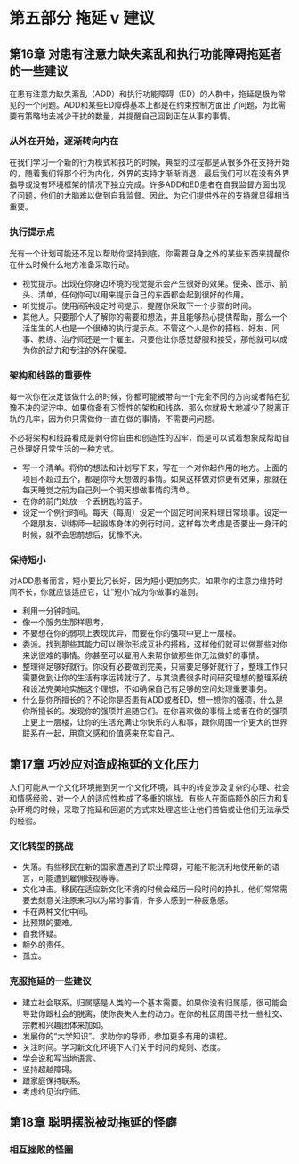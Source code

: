 # 第五部分 拖延 v 建议


## 第16章 对患有注意力缺失紊乱和执行功能障碍拖延者的一些建议

在患有注意力缺失紊乱（ADD）和执行功能障碍（ED）的人群中，拖延是极为常见的一个问题。ADD和某些ED障碍基本上都是在约束控制方面出了问题，为此需要有策略地去减少干扰的数量，并提醒自己回到正在从事的事情。

### 从外在开始，逐渐转向内在

在我们学习一个新的行为模式和技巧的时候，典型的过程都是从很多外在支持开始的，随着我们将那个行为内化，外界的支持才渐渐消退，最后我们可以在没有外界指导或没有环境框架的情况下独立完成。许多ADD和ED患者在自我监督方面出现了问题，他们的大脑难以做到自我监督。因此，为它们提供外在的支持就显得相当重要。

### 执行提示点

光有一个计划可能还不足以帮助你坚持到底。你需要自身之外的某些东西来提醒你在什么时候什么地方准备采取行动。

- 视觉提示。出现在你身边环境的视觉提示会产生很好的效果。便条、图示、箭头、清单，任何你可以用来提示自己的东西都会起到很好的作用。
- 听觉提示。使用闹钟设定时间提示，提醒你采取下一个步骤的时间。
- 其他人。只要那个人了解你的需要和想法，并且能够热心提供帮助，那么一个活生生的人也是一个很棒的执行提示点。不管这个人是你的搭档、好友、同事、教练、治疗师还是一个雇主。只要他让你感觉舒服和接受，那他就可以成为你的动力和专注的外在保障。

### 架构和线路的重要性

每一次你在决定该做什么的时候，你都可能被带向一个完全不同的方向或者陷在犹豫不决的泥泞中。如果你备有习惯性的架构和线路，那么你就极大地减少了脱离正轨的几率，因为你只需做你一直在做的事情，不需要问问题。

不必将架构和线路看成是剥夺你自由和创造性的囚牢，而是可以试着想象成帮助自己处理好日常生活的一种方式。

- 写一个清单。将你的想法和计划写下来，写在一个对你起作用的地方。上面的项目不超过五个，都是你今天想做的事情。如果这样做对你更有效果，那就在每天睡觉之前为自己列一个明天想做事情的清单。
- 在你的前门处放一个丢钥匙的篮子。
- 设定一个例行时间。每天（每周）设定一个固定时间来料理日常琐事。设定一个跟朋友、训练师一起锻炼身体的例行时间，这样每次考虑是否要出一身汗的时候，就不会思前想后，犹豫不决。

### 保持短小

对ADD患者而言，短小要比冗长好，因为短小更加务实。如果你的注意力维持时间不长，你就应该适应它，让“短小”成为你做事的准则。

- 利用一分钟时间。
- 像一个服务生那样思考。
- 不要想在你的弱项上表现优异，而要在你的强项中更上一层楼。
- 委派。找到那些其能力可以跟你形成互补的搭档，这样他们就可以做那些对你来说很难的事情。你甚至可以雇用人来帮你做那些你无法做好的事情。
- 整理得足够好就行。你没有必要做到完美，只需要足够好就行了，整理工作只需要做到让你的生活有序运转就行了。与其浪费很多时间研究理想的整理系统和设法完美地实施这个理想，不如确保自己有足够的空间处理重要事务。
- 什么是你所擅长的？不论你是否患有ADD或者ED，想一想你的强项，什么是你所擅长的。发现你的强项并追随它们。在你喜欢做的事情上或者在你的强项上更上一层楼，让你的生活充满让你快乐的人和事，跟你周围一个更大的世界联系在一起，用意义感和价值感来充实自己。


## 第17章 巧妙应对造成拖延的文化压力

人们可能从一个文化环境搬到另一个文化环境，其中的转变涉及复杂的心理、社会和情感经验，对一个人的适应性构成了多重的挑战。有些人在面临额外的压力和复杂环境的时候，采取了拖延和回避的方式来处理这些让他们苦恼或让他们无法承受的经验。

### 文化转型的挑战

- 失落。有些移民在新的国家遭遇到了职业障碍，可能不能流利地使用新的语言，可能遭到雇佣歧视等等。
- 文化冲击。移民在适应新文化环境的时候会经历一段时间的挣扎，他们常常需要去刻意关注原来习以为常的事情，许多人感到一种疲惫感。
- 卡在两种文化中间。
- 比预期的要难。
- 自我怀疑。
- 额外的责任。
- 孤立。

### 克服拖延的一些建议

- 建立社会联系。归属感是人类的一个基本需要。如果你没有归属感，很可能会导致你跟社会的脱离，使你丧失人生的动力。在你的社区周围寻找一些社交、宗教和兴趣团体来加如。
- 发展你的“大学知识”。求助你的导师，参加更多有用的课程。
- 关注时间。学习新文化环境下人们关于时间的规则、态度。
- 学会说和写当地语言。
- 坚持超越障碍。
- 跟家庭保持联系。
- 考虑约见治疗师。


## 第18章 聪明摆脱被动拖延的怪癖

### 相互挫败的怪圈
